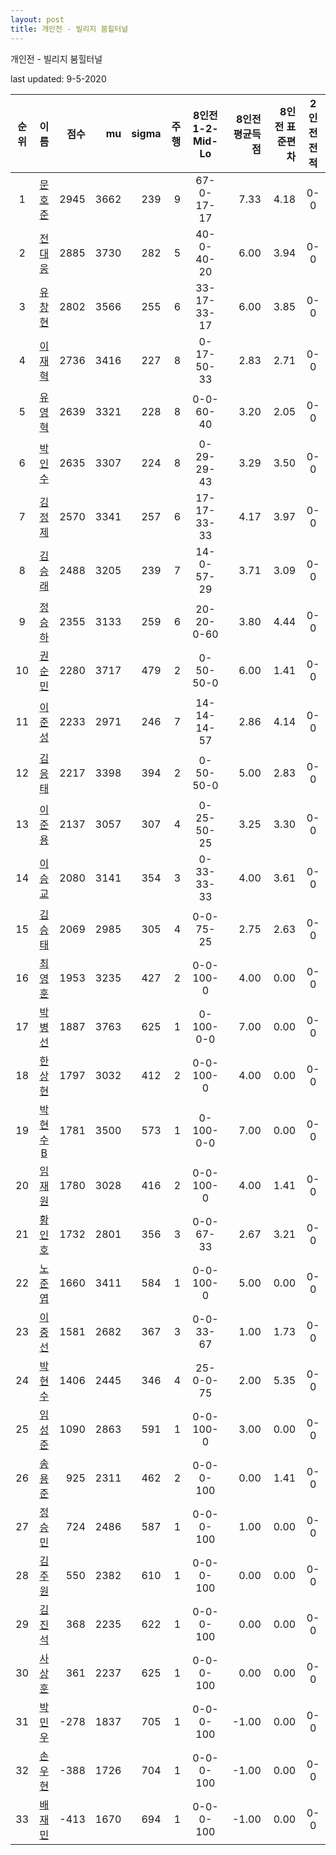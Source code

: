 ```yaml
---
layout: post
title: 개인전 - 빌리지 붐힐터널
---
```



개인전 - 빌리지 붐힐터널


last updated: 9-5-2020

| 순위 | 이름 | 점수 | mu | sigma | 주행 | 8인전 1-2-Mid-Lo | 8인전 평균득점 | 8인전 표준편차 | 2인전 전적 |
|:---:|:---:|---:|---:|---:|---:|:---:|---:|---:|:---:|
| 1 | [문호준](../munhojun) | 2945 | 3662 | 239 | 9 | 67-0-17-17 | 7.33 | 4.18 | 0-0 |
| 2 | [전대웅](../jeondaewoong) | 2885 | 3730 | 282 | 5 | 40-0-40-20 | 6.00 | 3.94 | 0-0 |
| 3 | [유창현](../yuchanghyeon) | 2802 | 3566 | 255 | 6 | 33-17-33-17 | 6.00 | 3.85 | 0-0 |
| 4 | [이재혁](../ijaehyeok) | 2736 | 3416 | 227 | 8 | 0-17-50-33 | 2.83 | 2.71 | 0-0 |
| 5 | [유영혁](../yuyeonghyeok) | 2639 | 3321 | 228 | 8 | 0-0-60-40 | 3.20 | 2.05 | 0-0 |
| 6 | [박인수](../bakinsu) | 2635 | 3307 | 224 | 8 | 0-29-29-43 | 3.29 | 3.50 | 0-0 |
| 7 | [김정제](../gimjeongje) | 2570 | 3341 | 257 | 6 | 17-17-33-33 | 4.17 | 3.97 | 0-0 |
| 8 | [김승래](../gimseungrae) | 2488 | 3205 | 239 | 7 | 14-0-57-29 | 3.71 | 3.09 | 0-0 |
| 9 | [정승하](../jeongseungha) | 2355 | 3133 | 259 | 6 | 20-20-0-60 | 3.80 | 4.44 | 0-0 |
| 10 | [권순민](../gweonsoonmin) | 2280 | 3717 | 479 | 2 | 0-50-50-0 | 6.00 | 1.41 | 0-0 |
| 11 | [이준성](../ijunseong) | 2233 | 2971 | 246 | 7 | 14-14-14-57 | 2.86 | 4.14 | 0-0 |
| 12 | [김응태](../gimeungtae) | 2217 | 3398 | 394 | 2 | 0-50-50-0 | 5.00 | 2.83 | 0-0 |
| 13 | [이준용](../ijunyong) | 2137 | 3057 | 307 | 4 | 0-25-50-25 | 3.25 | 3.30 | 0-0 |
| 14 | [이승교](../iseunggyo) | 2080 | 3141 | 354 | 3 | 0-33-33-33 | 4.00 | 3.61 | 0-0 |
| 15 | [김승태](../gimseungtae) | 2069 | 2985 | 305 | 4 | 0-0-75-25 | 2.75 | 2.63 | 0-0 |
| 16 | [최영훈](../choiyeonghun) | 1953 | 3235 | 427 | 2 | 0-0-100-0 | 4.00 | 0.00 | 0-0 |
| 17 | [박병선](../bakbyeongseon) | 1887 | 3763 | 625 | 1 | 0-100-0-0 | 7.00 | 0.00 | 0-0 |
| 18 | [한상현](../hansanghyeon) | 1797 | 3032 | 412 | 2 | 0-0-100-0 | 4.00 | 0.00 | 0-0 |
| 19 | [박현수B](../bakhyeonsu-b) | 1781 | 3500 | 573 | 1 | 0-100-0-0 | 7.00 | 0.00 | 0-0 |
| 20 | [임재원](../imjaewon) | 1780 | 3028 | 416 | 2 | 0-0-100-0 | 4.00 | 1.41 | 0-0 |
| 21 | [황인호](../hwanginho) | 1732 | 2801 | 356 | 3 | 0-0-67-33 | 2.67 | 3.21 | 0-0 |
| 22 | [노준엽](../nojunyeob) | 1660 | 3411 | 584 | 1 | 0-0-100-0 | 5.00 | 0.00 | 0-0 |
| 23 | [이중선](../ijungseon) | 1581 | 2682 | 367 | 3 | 0-0-33-67 | 1.00 | 1.73 | 0-0 |
| 24 | [박현수](../bakhyeonsu) | 1406 | 2445 | 346 | 4 | 25-0-0-75 | 2.00 | 5.35 | 0-0 |
| 25 | [임성준](../imseongjun) | 1090 | 2863 | 591 | 1 | 0-0-100-0 | 3.00 | 0.00 | 0-0 |
| 26 | [송용준](../songyongjun) | 925 | 2311 | 462 | 2 | 0-0-0-100 | 0.00 | 1.41 | 0-0 |
| 27 | [정승민](../jeongseungmin) | 724 | 2486 | 587 | 1 | 0-0-0-100 | 1.00 | 0.00 | 0-0 |
| 28 | [김주원](../gimjuwon) | 550 | 2382 | 610 | 1 | 0-0-0-100 | 0.00 | 0.00 | 0-0 |
| 29 | [김진석](../gimjinseok) | 368 | 2235 | 622 | 1 | 0-0-0-100 | 0.00 | 0.00 | 0-0 |
| 30 | [사상훈](../sasanghun) | 361 | 2237 | 625 | 1 | 0-0-0-100 | 0.00 | 0.00 | 0-0 |
| 31 | [박민우](../bakminu) | -278 | 1837 | 705 | 1 | 0-0-0-100 | -1.00 | 0.00 | 0-0 |
| 32 | [손우현](../sonuhyeon) | -388 | 1726 | 704 | 1 | 0-0-0-100 | -1.00 | 0.00 | 0-0 |
| 33 | [배재민](../baejaemin) | -413 | 1670 | 694 | 1 | 0-0-0-100 | -1.00 | 0.00 | 0-0 |
